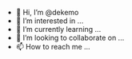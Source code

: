 - 👋 Hi, I’m @dekemo
- 👀 I’m interested in ...
- 🌱 I’m currently learning ...
- 💞️ I’m looking to collaborate on ...
- 📫 How to reach me ...

<!---
dekemo/dekemo is a ✨ special ✨ repository because its `README.md` (this file) appears on your GitHub profile.
You can click the Preview link to take a look at your changes.
--->
